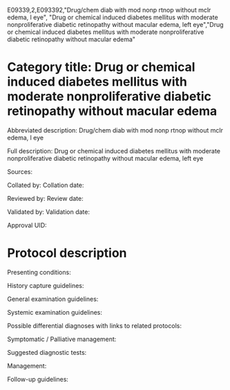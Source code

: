 E09339,2,E093392,"Drug/chem diab with mod nonp rtnop without mclr edema, l eye", "Drug or chemical induced diabetes mellitus with moderate nonproliferative diabetic retinopathy without macular edema, left eye","Drug or chemical induced diabetes mellitus with moderate nonproliferative diabetic retinopathy without macular edema"
# Category title: Drug or chemical induced diabetes mellitus with moderate nonproliferative diabetic retinopathy without macular edema

Abbreviated description: Drug/chem diab with mod nonp rtnop without mclr edema, l eye

Full description: Drug or chemical induced diabetes mellitus with moderate nonproliferative diabetic retinopathy without macular edema, left eye

Sources:

Collated by:
Collation date:

Reviewed by:
Review date:

Validated by:
Validation date:

Approval UID:

# Protocol description

Presenting conditions:

History capture guidelines:

General examination guidelines:

Systemic examination guidelines:

Possible differential diagnoses with links to related protocols:

Symptomatic / Palliative management:

Suggested diagnostic tests:

Management:

Follow-up guidelines:
